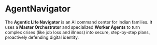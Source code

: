 # AgentNavigator
The **Agentic Life Navigator** is an AI command center for Indian families. It uses a **Master Orchestrator** and specialized **Worker Agents** to turn complex crises (like job loss and illness) into secure, step-by-step plans, proactively defending digital identity.
